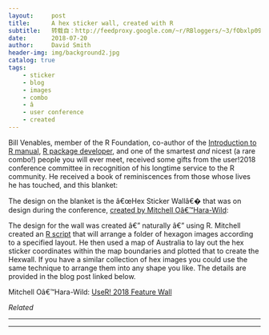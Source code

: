 ```yaml
---
layout:     post
title:      A hex sticker wall, created with R
subtitle:   转载自：http://feedproxy.google.com/~r/RBloggers/~3/fObxlp09Fqc/
date:       2018-07-20
author:     David Smith
header-img: img/background2.jpg
catalog: true
tags:
    - sticker
    - blog
    - images
    - combo
    - â
    - user conference
    - created
---
```







Bill Venables, member of the R Foundation, co-author of the [Introduction to R manual](https://cran.r-project.org/doc/manuals/r-release/R-intro.pdf), [R package developer](https://www.rdocumentation.org/collaborators/name/Bill%20Venables?tap_a=5644-dce66f&tap_s=10907-287229), and one of the smartest *and* nicest (a rare combo!) people you will ever meet, received some gifts from the user!2018 conference committee in recognition of his longtime service to the R community. He received a book of reminiscences from those whose lives he has touched, and this blanket:


The design on the blanket is the â€œHex Sticker Wallâ€� that was on design during the conference, [created by Mitchell Oâ€™Hara-Wild](https://blog.mitchelloharawild.com/blog/user-2018-feature-wall):


The design for the wall was created â€” naturally â€” using R. Mitchell created an [R script](https://github.com/mitchelloharawild/hexwall) that will arrange a folder of hexagon images according to a specified layout. He then used a map of Australia to lay out the hex sticker coordinates within the map boundaries and plotted that to create the Hexwall. If you have a similar collection of hex images you could use the same technique to arrange them into any shape you like. The details are provided in the blog post linked below.

Mitchell Oâ€™Hara-Wild: [UseR! 2018 Feature Wall](https://blog.mitchelloharawild.com/blog/user-2018-feature-wall)


*Related*







---


---

